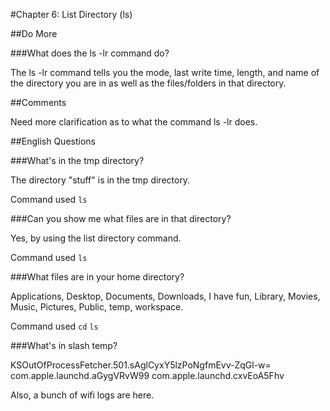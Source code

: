 #Chapter 6: List Directory (ls)

##Do More

###What does the ls -lr command do?

The ls -lr command tells you the mode, last write time, length, and name of the directory you are in as well as the files/folders in that directory.

##Comments

Need more clarification as to what the command ls -lr does.

##English Questions

###What's in the tmp directory?

The directory "stuff" is in the tmp directory.

Command used `ls`
   
###Can you show me what files are in that directory?

Yes, by using the list directory command.

Command used `ls`

###What files are in your home directory?

Applications, Desktop, Documents, Downloads, I have fun, Library, Movies, Music, Pictures, Public, temp, workspace.

Command used `cd`
`ls`
   
###What's in slash temp?

KSOutOfProcessFetcher.501.sAglCyxY5lzPoNgfmEvv-ZqGl-w=
com.apple.launchd.aGygVRvW99
com.apple.launchd.cxvEoA5Fhv

Also, a bunch of wifi logs are here.
